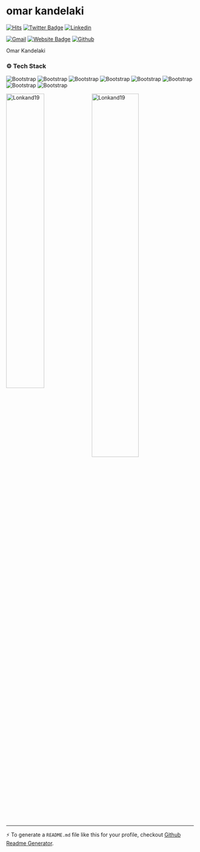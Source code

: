 # omar kandelaki

[![Hits](https://hits.seeyoufarm.com/api/count/incr/badge.svg?url=https%3A%2F%2Fgithub.com%2FLonkand19%2FLonkand19&count_bg=%2379C83D&title_bg=%23555555&icon=&icon_color=%23E7E7E7&title=Profile+Views&edge_flat=false)](https://hits.seeyoufarm.com)
[![Twitter Badge](https://img.shields.io/badge/-Twitter-1da1f2?labelColor=1da1f2&logo=twitter&logoColor=white&link=https://twitter.com/Mr.K)](https://twitter.com/Mr.K)
[![Linkedin](https://img.shields.io/badge/-LinkedIn-blue?style=flat&logo=Linkedin&logoColor=white)](https://www.linkedin.com/in/omarkandelaki/)

[![Gmail](https://img.shields.io/badge/-Gmail-c14438?style=flat&logo=Gmail&logoColor=white)](mailto:o.kandelaki@outlook.com)
[![Website Badge](https://img.shields.io/badge/-Website-c14438?style=flat&logo=Google-Chrome&logoColor=white&link=https://itam.ge)](https://itam.ge)
[![Github](https://img.shields.io/github/followers/Lonkand19?label=Follow&style=social)](https://github.com/Lonkand19)

Omar Kandelaki


### ⚙️ Tech Stack

![Bootstrap](https://img.shields.io/badge/-HTML5-05122A?style=flat-square&logo=HTML5&color=353535) ![Bootstrap](https://img.shields.io/badge/-CSS3-05122A?style=flat-square&logo=CSS3&color=353535) ![Bootstrap](https://img.shields.io/badge/-APACHE-05122A?style=flat-square&logo=APACHE&color=353535) ![Bootstrap](https://img.shields.io/badge/-LINUX-05122A?style=flat-square&logo=LINUX&color=353535) ![Bootstrap](https://img.shields.io/badge/-MySQL-05122A?style=flat-square&logo=MySQL&color=353535) ![Bootstrap](https://img.shields.io/badge/-Visual%20Studio%20Code-05122A?style=flat-square&logo=Visual-Studio-Code&color=353535) ![Bootstrap](https://img.shields.io/badge/-FIGMA-05122A?style=flat-square&logo=FIGMA&color=353535) ![Bootstrap](https://img.shields.io/badge/-JAVASCRIPT-05122A?style=flat-square&logo=JAVASCRIPT&color=353535)

<div>
  <img width="45%" align="left" src="https://github-readme-stats.vercel.app/api/top-langs?username=Lonkand19&show_icons=true&locale=en&layout=compact" alt="Lonkand19" />
  <img width="50%"  src="https://github-readme-streak-stats.herokuapp.com/?user=Lonkand19&" alt="Lonkand19" />
</div>


---
:zap: To generate a `README.md` file like this for your profile, checkout [Github Readme Generator](https://hejazizo-github-profile-readme-srcstreamlit-app-i6skm7.streamlit.app/).
